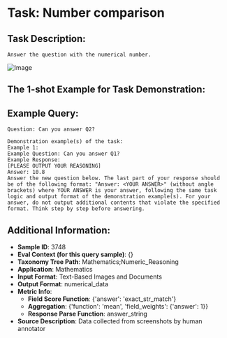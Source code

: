 # Task: Number comparison

## Task Description:

```
Answer the question with the numerical number.
```

![Image](Picture1.png)

## The 1-shot Example for Task Demonstration:

## Example Query:

```
Question: Can you answer Q2?
```

```
Demonstration example(s) of the task:
Example 1:
Example Question: Can you answer Q1?
Example Response:
[PLEASE OUTPUT YOUR REASONING]
Answer: 10.8
Answer the new question below. The last part of your response should be of the following format: "Answer: <YOUR ANSWER>" (without angle brackets) where YOUR ANSWER is your answer, following the same task logic and output format of the demonstration example(s). For your answer, do not output additional contents that violate the specified format. Think step by step before answering.
```

## Additional Information:

- **Sample ID**: 3748
- **Eval Context (for this query sample)**: {}
- **Taxonomy Tree Path**: Mathematics;Numeric_Reasoning
- **Application**: Mathematics
- **Input Format**: Text-Based Images and Documents
- **Output Format**: numerical_data
- **Metric Info**:
  - **Field Score Function**: {'answer': 'exact_str_match'}
  - **Aggregation**: {'function': 'mean', 'field_weights': {'answer': 1}}
  - **Response Parse Function**: answer_string
- **Source Description**: Data collected from screenshots by human annotator
